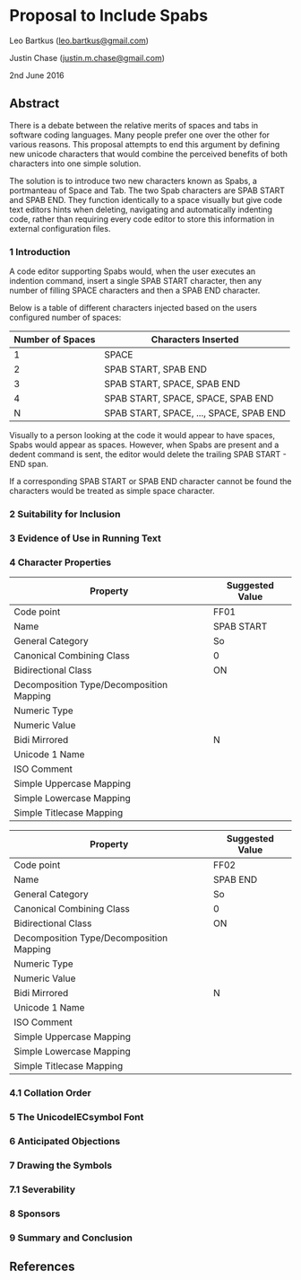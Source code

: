 # Proposal to Include Spabs
Leo Bartkus (leo.bartkus@gmail.com)

Justin Chase (justin.m.chase@gmail.com)

2nd June 2016


## Abstract
There is a debate between the relative merits of spaces and tabs in software coding languages. 
Many people prefer one over the other for various reasons. This proposal attempts to end this
argument by defining new unicode characters that would combine the perceived benefits of both
characters into one simple solution.

The solution is to introduce two new characters known as Spabs, a portmanteau of Space and Tab.
The two Spab characters are SPAB START and SPAB END. They function identically to a space visually
but give code text editors hints when deleting, navigating and automatically indenting code, rather
than requiring every code editor to store this information in external configuration files.

### 1 Introduction
A code editor supporting Spabs would, when the user executes an indention command, insert a single SPAB START
character, then any number of filling SPACE characters and then a SPAB END character.

Below is a table of different characters injected based on the users configured number of spaces:

Number of Spaces | Characters Inserted
-----------------|--------------------
1                | SPACE
2                | SPAB START, SPAB END
3                | SPAB START, SPACE, SPAB END
4                | SPAB START, SPACE, SPACE, SPAB END
N                | SPAB START, SPACE, ..., SPACE, SPAB END

Visually to a person looking at the code it would appear to have spaces, Spabs would appear as spaces.
However, when Spabs are present and a dedent command is sent, the editor would delete the trailing SPAB START - END span.

If a corresponding SPAB START or SPAB END character cannot be found the characters would be treated as simple space character.



### 2 Suitability for Inclusion


### 3 Evidence of Use in Running Text


### 4 Character Properties


Property   | Suggested Value
-----------|----------------
Code point | FF01
Name       | SPAB START
General Category | So
Canonical Combining Class | 0
Bidirectional Class | ON
Decomposition Type/Decomposition Mapping |
Numeric Type |
Numeric Value |
Bidi Mirrored | N
Unicode 1 Name |
ISO Comment |
Simple Uppercase Mapping | 
Simple Lowercase Mapping | 
Simple Titlecase Mapping | 

Property   | Suggested Value
-----------|----------------
Code point | FF02
Name       | SPAB END
General Category | So
Canonical Combining Class | 0
Bidirectional Class | ON
Decomposition Type/Decomposition Mapping |
Numeric Type |
Numeric Value |
Bidi Mirrored | N
Unicode 1 Name |
ISO Comment |
Simple Uppercase Mapping |
Simple Lowercase Mapping |
Simple Titlecase Mapping |


### 4.1 Collation Order


### 5 The UnicodeIECsymbol Font


### 6 Anticipated Objections


### 7 Drawing the Symbols


### 7.1 Severability


### 8 Sponsors


### 9 Summary and Conclusion


## References
